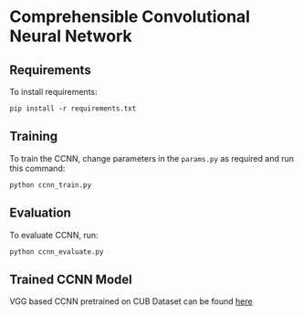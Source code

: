 # Comprehensible Convolutional Neural Network

## Requirements

To install requirements:

```setup
pip install -r requirements.txt
```

## Training

To train the CCNN, change parameters in the ```params.py``` as required and run this command:

```train
python ccnn_train.py
```

## Evaluation

To evaluate CCNN, run:

```eval
python ccnn_evaluate.py
```
## Trained CCNN Model
VGG based CCNN pretrained on CUB Dataset can be found [here](https://drive.google.com/file/d/1ZWVjAqLGcAuIB9Q1622KvRyum-60xE5S/view?usp=sharing)
